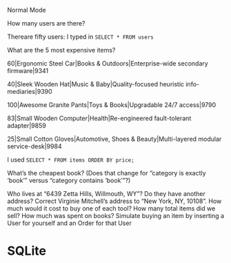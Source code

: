 Normal Mode

How many users are there?

Thereare fifty users: I typed in `SELECT * FROM users`

What are the 5 most expensive items?

60|Ergonomic Steel Car|Books & Outdoors|Enterprise-wide secondary firmware|9341

40|Sleek Wooden Hat|Music & Baby|Quality-focused heuristic info-mediaries|9390

100|Awesome Granite Pants|Toys & Books|Upgradable 24/7 access|9790

83|Small Wooden Computer|Health|Re-engineered fault-tolerant adapter|9859

25|Small Cotton Gloves|Automotive, Shoes & Beauty|Multi-layered modular service-desk|9984

I used `SELECT * FROM items ORDER BY price;`

What’s the cheapest book? (Does that change for “category is exactly ‘book’” versus “category contains ‘book’”?)



Who lives at “6439 Zetta Hills, Willmouth, WY”? Do they have another address?
Correct Virginie Mitchell’s address to “New York, NY, 10108”.
How much would it cost to buy one of each tool?
How many total items did we sell?
How much was spent on books?
Simulate buying an item by inserting a User for yourself and an Order for that User
# SQLite
